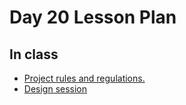 # Day 20 Lesson Plan

## In class

- [Project rules and regulations.](../activities/activity11-2projectRulesHandout.md)
- [Design session](../activities/activity11-3tddWorkPlan.md)
